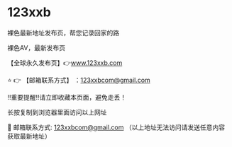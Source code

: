# 123xxb
裸色最新地址发布页，帮您记录回家的路

裸色AV，最新发布页

【全球永久发布页】👉www.123xxb.com

⭐️ 👉 【邮箱联系方式】 ：123xxbcom@gmail.com

‼️重要提醒‼️请立即收藏本页面，避免走丢！

长按复制到浏览器里面访问以上网址

📧 邮箱联系方式: 123xxbcom@gmail.com （以上地址无法访问请发送任意内容获取最新地址）
